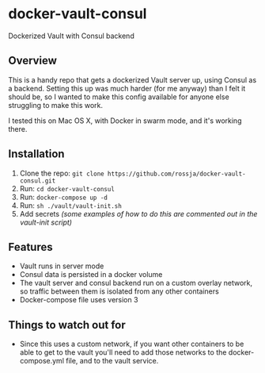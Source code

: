 # docker-vault-consul

Dockerized Vault with Consul backend

## Overview

This is a handy repo that gets a dockerized Vault server up, using Consul as a backend. Setting this up was much harder (for me anyway) than I felt it should be, so I wanted to make this config available for anyone else struggling to make this work.

I tested this on Mac OS X, with Docker in swarm mode, and it's working there. 


## Installation

1. Clone the repo: `git clone https://github.com/rossja/docker-vault-consul.git`
1. Run: `cd docker-vault-consul`
1. Run: `docker-compose up -d`
1. Run: `sh ./vault/vault-init.sh`
1. Add secrets *(some examples of how to do this are commented out in the vault-init script)*


## Features

* Vault runs in server mode
* Consul data is persisted in a docker volume
* The vault server and consul backend run on a custom overlay network, so traffic between them is isolated from any other containers
* Docker-compose file uses version 3


## Things to watch out for

* Since this uses a custom network, if you want other containers to be able to get to the vault you'll need to add those networks to the docker-compose.yml file, and to the vault service.